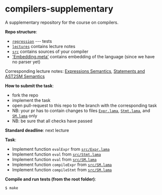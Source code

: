 # compilers-supplementary
A supplementary repository for the course on compilers.

**Repo structure**:
* [`regression`](regression/) --- tests
* [`lectures`](lectures/) contains lecture notes
* [`src`](src/) contains sources of your compiler
* ['Embedding.meta'](regression/Embedding.meta) contains embedding of the language (since we have no parser yet)

Corresponding lecture notes: [Expressions Semantics](https://github.com/danyaberezun/compilers-supplementary/tree/main/lectures/01.pdf),
[Statements and AST2SM Semantics](https://github.com/danyaberezun/compilers-supplementary/tree/main/lectures/02.pdf)

**How to submit the task**:
* fork the repo
* implement the task
* open pull-request to this repo to the branch with the corresponding task
* NB: your pr has to contain changes to files [`Expr.lama`](src/Expr.lama), [`Stmt.lama`](src/Stmt.lama), and [`SM.lama`](src/SM.lama) only
* NB: be sure that all checks have passed

**Standard deadline**: next lecture

**Task**:

* Implement function `evalExpr` from [`src/Expr.lama`](src/Expr.lama)
* Implement function `eval` from [`src/Stmt.lama`](src/Stmt.lama)
* Implement function `eval` from [`src/SM.lama`](src/SM.lama)
* Implement function `compileExpr` from [`src/SM.lama`](src/SM.lama)
* Implement function `compileStmt` from [`src/SM.lama`](src/SM.lama)

**Compile and run tests (from the root folder)**:
```bash
$ make
```